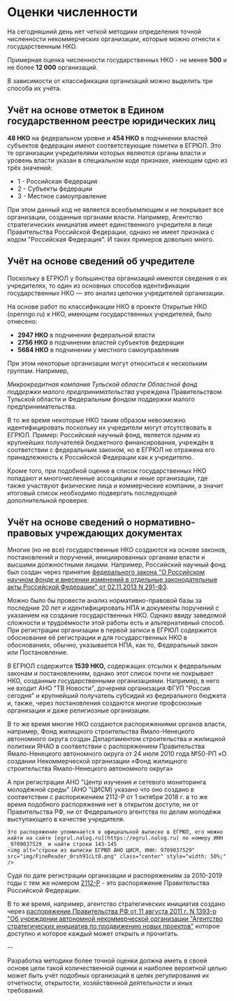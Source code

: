 # Оценки численности

На сегодняшний день нет четкой методики определения точной численности некоммерческих организации, которые можно отнести к государственным НКО.

Примерная оценка численности государственных НКО - не менее **500** и не более **12 000** организаций.

В зависимости от классификации организаций можно выделить три способа их учёта.

## Учёт на основе отметок в Едином государственном реестре юридических лиц

**48 НКО** на федеральном уровне и **454 НКО** в подчинении властей субъектов федерации имеют соответствующие пометки в ЕГРЮЛ. Это те организации учредителями которых являются органы власти и уровень власти указан в специальном коде признаке, имеющем одно из трёх значений:

- 1 - Российская Федерация
- 2 - Субъекты федерации
- 3 - Местное самоуправление

При этом данный код не является всеобъемлющим и не покрывает все организации, созданные органами власти. Например, Агентство стратегических инициатив имеет единственного учредителя в лице Правительства Российской Федерации, однако не имеет признака с кодом "Российская Федерация". И таких примеров довольно много.

## Учёт на основе сведений об учредителе

Поскольку в ЕГРЮЛ у большинства организаций имеются сведения о их учредителях, то один из основных способов идентификации государственных НКО — это анализ цепочки учредителей организации.

На основе работ по классификации НКО в проекте Открытые НКО (openngo.ru) к НКО, имеющим государственных учредителей, было отнесено:

- **2947 НКО** в подчинении федеральной власти
- **2756 НКО** в подчинении властей субъектов федерации
- **5684 НКО** в подчинении у местного самоуправления

При этом некоторые организации могут относиться к нескольким группам. Например,

_Микрокредитная компания Тульской области Областной фонд поддержки малого предпринимательства_ учреждена Правительством Тульской области и Федеральным фондом поддержки малого предпринимательства.

В то же время некоторые НКО таким образом невозможно идентифицировать поскольку их учредители могут отсутствовать в ЕГРЮЛ. Пример: Российский научный фонд, является одним из крупнейших получателей бюджетного финансирования, учреждён в соответствии с федеральным законом, но в ЕГРЮЛ не отражена его принадлежность к Российской Федерации как к учредителю.

Кроме того, при подобной оценке в список государственных НКО попадают и многочисленные ассоциации и иные организации, где также участвуют физические лица и коммерческие компании, а значит итоговый список необходимо подвергать последующей дополнительной проверке.

## Учёт на основе сведений о нормативно-правовых учреждающих документах

Многие (но не все) государственные НКО создаются на основе законов, постановлений и поручений, инициированных органами власти и высшими должностными лицами. Например, Российский научный фонд был создан через принятие [федерального закона "О Российском научном фонде и внесении изменений в отдельные законодательные акты Российской Федерации" от 02.11.2013 N 291-ФЗ](https://rg.ru/documents/2013/11/06/nauch-fond-dok.html).

Можно было бы провести анализ нормативно-правовой базы за последние 20 лет и идентифицировать НПА и документы поручений с указанием на создание государственных НКО. Однако ввиду заведомой сложности и трудоёмкости этой работы есть и альтернативный способ. При регистрации организации в первой записи в ЕГРЮЛ содержится обоснование её регистрации и для государственных НКО в обоснованиях, обычно, указывается НПА, как то, Федеральный закон или Постановление.

В ЕГРЮЛ содержится **1539 НКО,** содержащих отсылки к федеральным законам и постановлениям, однако этот список почти не покрывает НКО, созданные государственными организациями. Например, в него не входит АНО "ТВ Новости", дочерняя организация ФГУП "Россия сегодня" и крупнейший получатель субсидий из федерального бюджета и, также, через постановления создаются многие профсоюзные организации и даже религиозные организации.

В то же время многие НКО создаются распоряжениями органов власти, например, Фонд жилищного строительства Ямало-Ненецкого автономного округа создан Департаментом строительства и жилищной политики ЯНАО в соответствии с распоряжением Правительства Ямало-Ненецкого автономного округа от 24 июля 2010 года №50-РП «О создании Некоммерческой организации «Фонд жилищного строительства Ямало-Ненецкого автономного округа»

А при регистрации АНО "Центр изучения и сетевого мониторинга молодёжной среды" (АНО "ЦИСМ) указано что оно создано в соответствии с распоряжением 2112-Р от 1 октября 2018 г. в то же время подобного распоряжения нет в открытом доступе, ни от Правительства РФ, ни от Федерального агентства по делам молодёжи выступающего в качестве учредителя. 
```admonish note
Это распоряжение упоминается в официальной выписке в ЕГРЮЛ, его можно найти на сайте [egrul.nalog.ru](https://egrul.nalog.ru) по номеру ИНН _9709037529_ и найти строки 143-145
<img alt="строки из выписки ЕГРЮЛ АНО ЦИСМ, ИНН: 9709037529" src="img/FineReader_0rsh91cLt0.png" class="center" style="width: 50%;" />
```
Судя по дате регистрации организации и распоряжениям за 2010-2019 годы с тем же номером [2112-Р](http://government.ru/docs/all/?type=102000066\_102000499&number=2112-%D0%A0&text=&dt=&dt.till=&dt.since=) - это распоряжение Правительства Российской Федерации.

В то же время, например, агентство стратегических инициатив создано через [распоряжение Правительства РФ от 11 августа 2011 г. N 1393-р "Об учреждении автономной некоммерческой организации "Агентство стратегических инициатив по продвижению новых проектов"](http://www.pravo.gov.ru/proxy/ips/?doc_itself=&nd=102149871) которое доступно и которое каждый может открыть и прочитать.

--

Разработка методики более точной оценки должна иметь в своей основе цели такой количественной оценки и наиболее вероятной целью может быть учёт подобных организаций в целях регулирования их отчетности, открытости, хозяйственной деятельности и иных требований.

